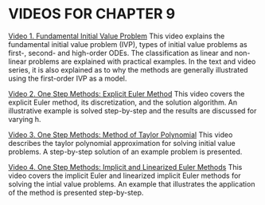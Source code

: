 #  VIDEOS FOR CHAPTER 9

[Video 1. Fundamental Initial Value Problem](https://youtu.be/wturVK8IdkE) This video explains the fundamental initial value problem (IVP), types of initial value problems as first-, second- and high-order ODEs. The classification as linear and non-linear problems are explained with practical examples. In the text and video series, it is also explained as to why the methods are generally illustrated using the first-order IVP as a model.

[Video 2. One Step Methods: Explicit Euler Method](https://youtu.be/LKAEhh0-oj8) This video covers the explicit Euler method, its discretization, and the solution algorithm. An illustrative example is solved step-by-step and the results are discussed for varying h.

[Video 3. One Step Methods: Method of Taylor Polynomial](https://youtu.be/3UKCFFHYwPU) This video describes the taylor polynomial approximation for solving initial value problems. A step-by-step solution of an example problem is presented.

[Video 4. One Step Methods: Implicit and Linearized Euler Methods](https://youtu.be/1vpJoTgDHCk) This video covers the implicit Euler and linearized implicit Euler methods for solving the intial value problems. An example that illustrates the application of the method is presented step-by-step.
